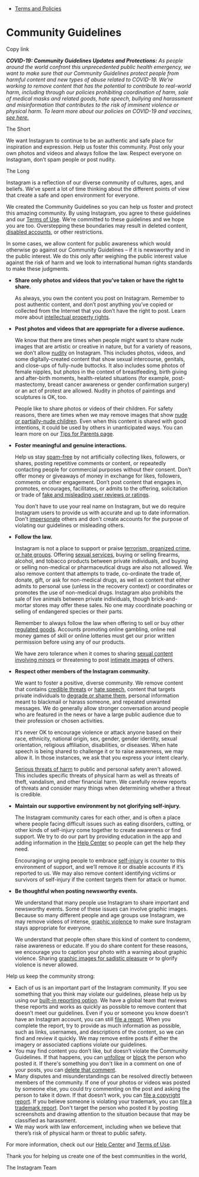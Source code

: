 *   [Terms and Policies](https://help.instagram.com/1417489251945243/?helpref=breadcrumb)

Community Guidelines
====================

Copy link

_**COVID-19: Community Guidelines Updates and Protections:** As people around the world confront this unprecedented public health emergency, we want to make sure that our Community Guidelines protect people from harmful content and new types of abuse related to COVID-19. We’re working to remove content that has the potential to contribute to real-world harm, including through our policies prohibiting coordination of harm, sale of medical masks and related goods, hate speech, bullying and harassment and misinformation that contributes to the risk of imminent violence or physical harm. To learn more about our policies on COVID-19 and vaccines, [see here.](https://help.instagram.com/697825587576762?helpref=faq_content)_

The Short

We want Instagram to continue to be an authentic and safe place for inspiration and expression. Help us foster this community. Post only your own photos and videos and always follow the law. Respect everyone on Instagram, don’t spam people or post nudity.

The Long

Instagram is a reflection of our diverse community of cultures, ages, and beliefs. We’ve spent a lot of time thinking about the different points of view that create a safe and open environment for everyone.

We created the Community Guidelines so you can help us foster and protect this amazing community. By using Instagram, you agree to these guidelines and our [Terms of Use](https://www.instagram.com/legal/terms). We’re committed to these guidelines and we hope you are too. Overstepping these boundaries may result in deleted content, [disabled accounts](https://help.instagram.com/366993040048856?helpref=faq_content), or other restrictions.

In some cases, we allow content for public awareness which would otherwise go against our Community Guidelines – if it is newsworthy and in the public interest. We do this only after weighing the public interest value against the risk of harm and we look to international human rights standards to make these judgments.

*   **Share only photos and videos that you’ve taken or have the right to share.**
    
    As always, you own the content you post on Instagram. Remember to post authentic content, and don’t post anything you’ve copied or collected from the Internet that you don’t have the right to post. Learn more about [intellectual property rights](https://help.instagram.com/126382350847838?helpref=faq_content).
    
*   **Post photos and videos that are appropriate for a diverse audience.**
    
    We know that there are times when people might want to share nude images that are artistic or creative in nature, but for a variety of reasons, we don’t allow [nudity](https://l.instagram.com/?u=https%3A%2F%2Fwww.facebook.com%2Fcommunitystandards%2Fadult_nudity_sexual_activity&e=AT18jQ1ln_0JuO_5c-K9FlPHdvzUKHCMIUPVpvjzo2nf_tohwk4KUDkDN9Rd3GHHo41uB6oBhyJz3FyvDBN-yAMWFZuo9vWNNwxuMJIIJbU0oGRpNVqC-6tbxOraBmogZqVOphwwRQzAmtP4si5-b5EfmS07NwgD_PozGA) on Instagram. This includes photos, videos, and some digitally-created content that show sexual intercourse, genitals, and close-ups of fully-nude buttocks. It also includes some photos of female nipples, but photos in the context of breastfeeding, birth giving and after-birth moments, health-related situations (for example, post-mastectomy, breast cancer awareness or gender confirmation surgery) or an act of protest are allowed. Nudity in photos of paintings and sculptures is OK, too.
    
    People like to share photos or videos of their children. For safety reasons, there are times when we may remove images that show [nude or partially-nude children](https://l.instagram.com/?u=https%3A%2F%2Fwww.facebook.com%2Fcommunitystandards%2Fchild_nudity_sexual_exploitation&e=AT18jQ1ln_0JuO_5c-K9FlPHdvzUKHCMIUPVpvjzo2nf_tohwk4KUDkDN9Rd3GHHo41uB6oBhyJz3FyvDBN-yAMWFZuo9vWNNwxuMJIIJbU0oGRpNVqC-6tbxOraBmogZqVOphwwRQzAmtP4si5-b5EfmS07NwgD_PozGA). Even when this content is shared with good intentions, it could be used by others in unanticipated ways. You can learn more on our [Tips for Parents page](https://help.instagram.com/154475974694511/?helpref=faq_content).
    
*   **Foster meaningful and genuine interactions.**
    
    Help us stay [spam-free](https://l.instagram.com/?u=https%3A%2F%2Fwww.facebook.com%2Fcommunitystandards%2Fspam&e=AT18jQ1ln_0JuO_5c-K9FlPHdvzUKHCMIUPVpvjzo2nf_tohwk4KUDkDN9Rd3GHHo41uB6oBhyJz3FyvDBN-yAMWFZuo9vWNNwxuMJIIJbU0oGRpNVqC-6tbxOraBmogZqVOphwwRQzAmtP4si5-b5EfmS07NwgD_PozGA) by not artificially collecting likes, followers, or shares, posting repetitive comments or content, or repeatedly contacting people for commercial purposes without their consent. Don’t offer money or giveaways of money in exchange for likes, followers, comments or other engagement. Don’t post content that engages in, promotes, encourages, facilitates, or admits to the offering, solicitation or trade of [fake and misleading user reviews or ratings](https://l.instagram.com/?u=https%3A%2F%2Fwww.facebook.com%2Fcommunitystandards%2Ffraud_deception&e=AT18jQ1ln_0JuO_5c-K9FlPHdvzUKHCMIUPVpvjzo2nf_tohwk4KUDkDN9Rd3GHHo41uB6oBhyJz3FyvDBN-yAMWFZuo9vWNNwxuMJIIJbU0oGRpNVqC-6tbxOraBmogZqVOphwwRQzAmtP4si5-b5EfmS07NwgD_PozGA).
    
    You don’t have to use your real name on Instagram, but we do require Instagram users to provide us with accurate and up to date information. Don't [impersonate](https://l.instagram.com/?u=https%3A%2F%2Fwww.facebook.com%2Fcommunitystandards%2Fmisrepresentation&e=AT18jQ1ln_0JuO_5c-K9FlPHdvzUKHCMIUPVpvjzo2nf_tohwk4KUDkDN9Rd3GHHo41uB6oBhyJz3FyvDBN-yAMWFZuo9vWNNwxuMJIIJbU0oGRpNVqC-6tbxOraBmogZqVOphwwRQzAmtP4si5-b5EfmS07NwgD_PozGA) others and don't create accounts for the purpose of violating our guidelines or misleading others.
    
*   **Follow the law.**
    
    Instagram is not a place to support or praise [terrorism, organized crime, or hate groups](https://l.instagram.com/?u=https%3A%2F%2Fwww.facebook.com%2Fcommunitystandards%2Fdangerous_individuals_organizations&e=AT18jQ1ln_0JuO_5c-K9FlPHdvzUKHCMIUPVpvjzo2nf_tohwk4KUDkDN9Rd3GHHo41uB6oBhyJz3FyvDBN-yAMWFZuo9vWNNwxuMJIIJbU0oGRpNVqC-6tbxOraBmogZqVOphwwRQzAmtP4si5-b5EfmS07NwgD_PozGA). Offering [sexual services](https://l.instagram.com/?u=https%3A%2F%2Fwww.facebook.com%2Fcommunitystandards%2Fsexual_solicitation&e=AT18jQ1ln_0JuO_5c-K9FlPHdvzUKHCMIUPVpvjzo2nf_tohwk4KUDkDN9Rd3GHHo41uB6oBhyJz3FyvDBN-yAMWFZuo9vWNNwxuMJIIJbU0oGRpNVqC-6tbxOraBmogZqVOphwwRQzAmtP4si5-b5EfmS07NwgD_PozGA), buying or selling firearms, alcohol, and tobacco products between private individuals, and buying or selling non-medical or pharmaceutical drugs are also not allowed. We also remove content that attempts to trade, co-ordinate the trade of, donate, gift, or ask for non-medical drugs, as well as content that either admits to personal use (unless in the recovery context) or coordinates or promotes the use of non-medical drugs. Instagram also prohibits the sale of live animals between private individuals, though brick-and-mortar stores may offer these sales. No one may coordinate poaching or selling of endangered species or their parts.
    
    Remember to always follow the law when offering to sell or buy other [regulated goods](https://l.instagram.com/?u=https%3A%2F%2Fwww.facebook.com%2Fcommunitystandards%2Fregulated_goods&e=AT18jQ1ln_0JuO_5c-K9FlPHdvzUKHCMIUPVpvjzo2nf_tohwk4KUDkDN9Rd3GHHo41uB6oBhyJz3FyvDBN-yAMWFZuo9vWNNwxuMJIIJbU0oGRpNVqC-6tbxOraBmogZqVOphwwRQzAmtP4si5-b5EfmS07NwgD_PozGA). Accounts promoting online gambling, online real money games of skill or online lotteries must get our prior written permission before using any of our products.
    
    We have zero tolerance when it comes to sharing [sexual content involving minors](https://l.instagram.com/?u=https%3A%2F%2Fwww.facebook.com%2Fcommunitystandards%2Fchild_nudity_sexual_exploitation&e=AT18jQ1ln_0JuO_5c-K9FlPHdvzUKHCMIUPVpvjzo2nf_tohwk4KUDkDN9Rd3GHHo41uB6oBhyJz3FyvDBN-yAMWFZuo9vWNNwxuMJIIJbU0oGRpNVqC-6tbxOraBmogZqVOphwwRQzAmtP4si5-b5EfmS07NwgD_PozGA) or threatening to post [intimate images](https://l.instagram.com/?u=https%3A%2F%2Fwww.facebook.com%2Fcommunitystandards%2Fsexual_exploitation_adults&e=AT18jQ1ln_0JuO_5c-K9FlPHdvzUKHCMIUPVpvjzo2nf_tohwk4KUDkDN9Rd3GHHo41uB6oBhyJz3FyvDBN-yAMWFZuo9vWNNwxuMJIIJbU0oGRpNVqC-6tbxOraBmogZqVOphwwRQzAmtP4si5-b5EfmS07NwgD_PozGA) of others.
    
*   **Respect other members of the Instagram community.**
    
    We want to foster a positive, diverse community. We remove content that contains [credible threats](https://l.instagram.com/?u=https%3A%2F%2Fwww.facebook.com%2Fcommunitystandards%2Fcredible_violence&e=AT18jQ1ln_0JuO_5c-K9FlPHdvzUKHCMIUPVpvjzo2nf_tohwk4KUDkDN9Rd3GHHo41uB6oBhyJz3FyvDBN-yAMWFZuo9vWNNwxuMJIIJbU0oGRpNVqC-6tbxOraBmogZqVOphwwRQzAmtP4si5-b5EfmS07NwgD_PozGA) or [hate speech](https://l.instagram.com/?u=https%3A%2F%2Fwww.facebook.com%2Fcommunitystandards%2Fhate_speech&e=AT18jQ1ln_0JuO_5c-K9FlPHdvzUKHCMIUPVpvjzo2nf_tohwk4KUDkDN9Rd3GHHo41uB6oBhyJz3FyvDBN-yAMWFZuo9vWNNwxuMJIIJbU0oGRpNVqC-6tbxOraBmogZqVOphwwRQzAmtP4si5-b5EfmS07NwgD_PozGA), content that targets private individuals to [degrade or shame them](https://l.instagram.com/?u=https%3A%2F%2Fwww.facebook.com%2Fcommunitystandards%2Fbullying&e=AT18jQ1ln_0JuO_5c-K9FlPHdvzUKHCMIUPVpvjzo2nf_tohwk4KUDkDN9Rd3GHHo41uB6oBhyJz3FyvDBN-yAMWFZuo9vWNNwxuMJIIJbU0oGRpNVqC-6tbxOraBmogZqVOphwwRQzAmtP4si5-b5EfmS07NwgD_PozGA), personal information meant to blackmail or harass someone, and repeated unwanted messages. We do generally allow stronger conversation around people who are featured in the news or have a large public audience due to their profession or chosen activities.
    
    It's never OK to encourage violence or attack anyone based on their race, ethnicity, national origin, sex, gender, gender identity, sexual orientation, religious affiliation, disabilities, or diseases. When hate speech is being shared to challenge it or to raise awareness, we may allow it. In those instances, we ask that you express your intent clearly.
    
    [Serious threats of harm](https://l.instagram.com/?u=https%3A%2F%2Fwww.facebook.com%2Fcommunitystandards%2Fcredible_violence&e=AT18jQ1ln_0JuO_5c-K9FlPHdvzUKHCMIUPVpvjzo2nf_tohwk4KUDkDN9Rd3GHHo41uB6oBhyJz3FyvDBN-yAMWFZuo9vWNNwxuMJIIJbU0oGRpNVqC-6tbxOraBmogZqVOphwwRQzAmtP4si5-b5EfmS07NwgD_PozGA) to public and personal safety aren't allowed. This includes specific threats of physical harm as well as threats of theft, vandalism, and other financial harm. We carefully review reports of threats and consider many things when determining whether a threat is credible.
    
*   **Maintain our supportive environment by not glorifying self-injury.**
    
    The Instagram community cares for each other, and is often a place where people facing difficult issues such as eating disorders, cutting, or other kinds of self-injury come together to create awareness or find support. We try to do our part by providing education in the app and adding information in the [Help Center](https://help.instagram.com/) so people can get the help they need.
    
    Encouraging or urging people to embrace [self-injury](https://l.instagram.com/?u=https%3A%2F%2Fwww.facebook.com%2Fcommunitystandards%2Fsuicide_self_injury_violence&e=AT18jQ1ln_0JuO_5c-K9FlPHdvzUKHCMIUPVpvjzo2nf_tohwk4KUDkDN9Rd3GHHo41uB6oBhyJz3FyvDBN-yAMWFZuo9vWNNwxuMJIIJbU0oGRpNVqC-6tbxOraBmogZqVOphwwRQzAmtP4si5-b5EfmS07NwgD_PozGA) is counter to this environment of support, and we’ll remove it or disable accounts if it’s reported to us. We may also remove content identifying victims or survivors of self-injury if the content targets them for attack or humor.
    
*   **Be thoughtful when posting newsworthy events.**
    
    We understand that many people use Instagram to share important and newsworthy events. Some of these issues can involve graphic images. Because so many different people and age groups use Instagram, we may remove videos of intense, [graphic violence](https://l.instagram.com/?u=https%3A%2F%2Fwww.facebook.com%2Fcommunitystandards%2Fgraphic_violence&e=AT18jQ1ln_0JuO_5c-K9FlPHdvzUKHCMIUPVpvjzo2nf_tohwk4KUDkDN9Rd3GHHo41uB6oBhyJz3FyvDBN-yAMWFZuo9vWNNwxuMJIIJbU0oGRpNVqC-6tbxOraBmogZqVOphwwRQzAmtP4si5-b5EfmS07NwgD_PozGA) to make sure Instagram stays appropriate for everyone.
    
    We understand that people often share this kind of content to condemn, raise awareness or educate. If you do share content for these reasons, we encourage you to caption your photo with a warning about graphic violence. Sharing [graphic images for sadistic pleasure](https://l.instagram.com/?u=https%3A%2F%2Fwww.facebook.com%2Fcommunitystandards%2Fcruel_insensitive&e=AT18jQ1ln_0JuO_5c-K9FlPHdvzUKHCMIUPVpvjzo2nf_tohwk4KUDkDN9Rd3GHHo41uB6oBhyJz3FyvDBN-yAMWFZuo9vWNNwxuMJIIJbU0oGRpNVqC-6tbxOraBmogZqVOphwwRQzAmtP4si5-b5EfmS07NwgD_PozGA) or to glorify violence is never allowed.
    

Help us keep the community strong:

*   Each of us is an important part of the Instagram community. If you see something that you think may violate our guidelines, please help us by using our [built-in reporting option](https://help.instagram.com/165828726894770?helpref=faq_content). We have a global team that reviews these reports and works as quickly as possible to remove content that doesn’t meet our guidelines. Even if you or someone you know doesn’t have an Instagram account, you can still [file a report](https://help.instagram.com/contact/383679321740945). When you complete the report, try to provide as much information as possible, such as links, usernames, and descriptions of the content, so we can find and review it quickly. We may remove entire posts if either the imagery or associated captions violate our guidelines.
*   You may find content you don’t like, but doesn’t violate the Community Guidelines. If that happens, you can [unfollow](https://help.instagram.com/286340048138725?helpref=faq_content) or [block](https://help.instagram.com/426700567389543/?helpref=faq_content) the person who posted it. If there's something you don't like in a comment on one of your posts, you can [delete that comment](https://help.instagram.com/289098941190483?helpref=faq_content).
*   Many disputes and misunderstandings can be resolved directly between members of the community. If one of your photos or videos was posted by someone else, you could try commenting on the post and asking the person to take it down. If that doesn’t work, you can [file a copyright report](https://help.instagram.com/126382350847838?helpref=faq_content). If you believe someone is violating your trademark, you can [file a trademark report](https://help.instagram.com/222826637847963?helpref=faq_content). Don't target the person who posted it by posting screenshots and drawing attention to the situation because that may be classified as harassment.
*   We may work with law enforcement, including when we believe that there’s risk of physical harm or threat to public safety.

For more information, check out our [Help Center](https://help.instagram.com/) and [Terms of Use](https://l.instagram.com/?u=http%3A%2F%2Finstagram.com%2Flegal%2Fterms%2F%23&e=AT18jQ1ln_0JuO_5c-K9FlPHdvzUKHCMIUPVpvjzo2nf_tohwk4KUDkDN9Rd3GHHo41uB6oBhyJz3FyvDBN-yAMWFZuo9vWNNwxuMJIIJbU0oGRpNVqC-6tbxOraBmogZqVOphwwRQzAmtP4si5-b5EfmS07NwgD_PozGA).

Thank you for helping us create one of the best communities in the world,

The Instagram Team